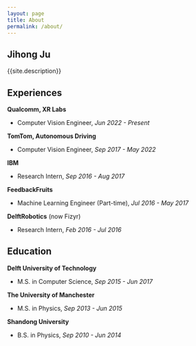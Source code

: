 ```yaml
---
layout: page
title: About
permalink: /about/
---
```


Jihong Ju
---

{{site.description}}


Experiences
---

__Qualcomm, XR Labs__
 - Computer Vision Engineer, *Jun 2022 - Present*

__TomTom, Autonomous Driving__
 - Computer Vision Engineer, *Sep 2017 - May 2022*

__IBM__
 - Research Intern, *Sep 2016 - Aug 2017*

__FeedbackFruits__
 - Machine Learning Engineer (Part-time), *Jul 2016 - May 2017*

__DelftRobotics__ (now Fizyr)
 - Research Intern, *Feb 2016 - Jul 2016*


Education
---

__Delft University of Technology__
 - M.S. in Computer Science, *Sep 2015 - Jun 2017*


__The University of Manchester__
 - M.S. in Physics, *Sep 2013 - Jun 2015*

__Shandong University__
 - B.S. in Physics, *Sep 2010 - Jun 2014*
